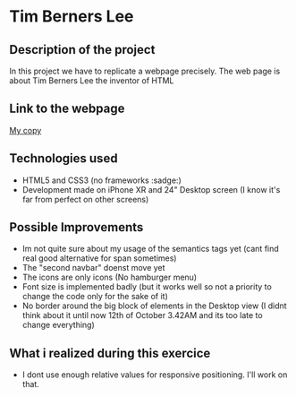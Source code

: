 # Tim Berners Lee

## Description of the project
In this project we have to replicate a webpage precisely. The web page is about Tim Berners Lee the inventor of HTML 

## Link to the webpage
[My copy](https://a3lequenne.github.io/Tim_berners_lee/)

## Technologies used
- HTML5 and CSS3 (no frameworks :sadge:)
- Development made on iPhone XR and 24" Desktop screen (I know it's far from perfect on other screens)

## Possible Improvements
- Im not quite sure about my usage of the semantics tags yet (cant find real good alternative for span sometimes)
- The "second navbar" doenst move yet
- The icons are only icons (No hamburger menu)
- Font size is implemented badly (but it works well so not a priority to change the code only for the sake of it)
- No border around the big block of elements in the Desktop view (I didnt think about it until now 12th of October 3.42AM and its too late to change everything)
## What i realized during this exercice
- I dont use enough relative values for responsive positioning. I'll work on that.